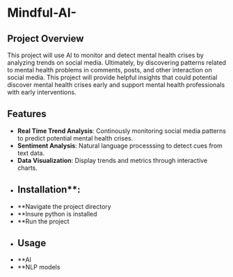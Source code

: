 # Mindful-AI-
## Project Overview
This project will use AI to monitor and detect mental health crises by analyzing trends on social media. Ultimately, by discovering patterns related to mental health problems in comments, posts, and other interaction on social media. This project will provide helpful insights that could potential discover mental health crises early and support mental health professionals with early interventions. 
## Features
- **Real Time Trend Analysis**: Continously monitoring social media patterns to predict potential mental health crises.
- **Sentiment Analysis**: Natural language processsing to detect cues from text data.
- **Data Visualization**: Display trends and metrics through interactive charts.
- ## Installation**:
- **Navigate the project directory
- **Insure python is installed
- **Run the project
- ## Usage
- **AI
- **NLP models 
